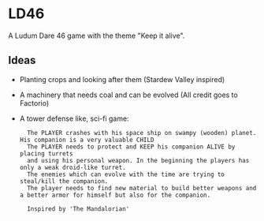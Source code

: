 # LD46

A Ludum Dare 46 game with the theme "Keep it alive".

## Ideas

- Planting crops and looking after them (Stardew Valley inspired)

- A machinery that needs coal and can be evolved (All credit goes to Factorio)

- A tower defense like, sci-fi game:

        The PLAYER crashes with his space ship on swampy (wooden) planet. His companion is a very valuable CHILD
        The PLAYER needs to protect and KEEP his companion ALIVE by placing turrets
        and using his personal weapon. In the beginning the players has only a weak droid-like turret.
        The enemies which can evolve with the time are trying to steal/kill the companion.
        The player needs to find new material to build better weapons and a better armor for himself but also for the companion.
        
        Inspired by 'The Mandalorian'